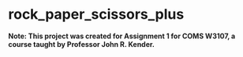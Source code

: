 # rock_paper_scissors_plus

**Note: This project was created for Assignment 1 for COMS W3107, a course taught by Professor John R. Kender.**
